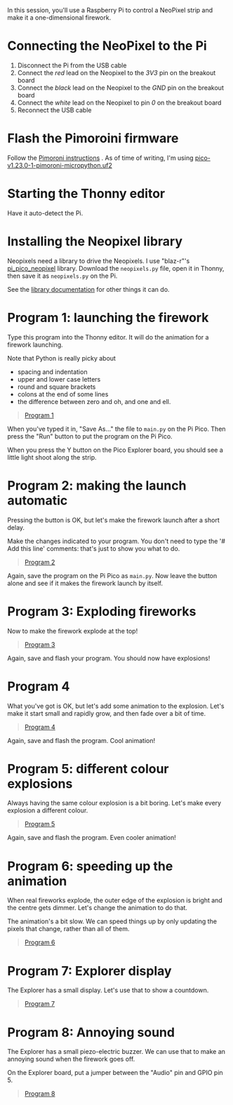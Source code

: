 In this session, you'll use a Raspberry Pi to control a NeoPixel strip and make it a one-dimensional firework.

# Connecting the NeoPixel to the Pi

1. Disconnect the Pi from the USB cable
2. Connect the _red_ lead on the Neopixel to the _3V3_ pin on the breakout board
3. Connect the _black_ lead on the Neopixel to the _GND_ pin on the breakout board
4. Connect the _white_ lead on the Neopixel to pin _0_ on the breakout board
5. Reconnect the USB cable

# Flash the Pimoroini firmware

Follow the [Pimoroni instructions](https://learn.pimoroni.com/article/getting-started-with-pico#installing-the-custom-firmware) . As of time of writing, I'm using [pico-v1.23.0-1-pimoroni-micropython.uf2](https://github.com/pimoroni/pimoroni-pico/releases)

# Starting the Thonny editor

Have it auto-detect the Pi.

# Installing the Neopixel library

Neopixels need a library to drive the Neopixels. I use "blaz-r"'s [pi_pico_neopixel](https://github.com/blaz-r/pi_pico_neopixel?tab=readme-ov-file) library. Download the `neopixels.py` file, open it in Thonny, then save it as `neopixels.py` on the Pi.

See the [library documentation](https://github.com/blaz-r/pi_pico_neopixel/wiki/Library-methods-documentation) for other things it can do.


# Program 1: launching the firework
Type this program into the Thonny editor. It will do the animation for a firework launching.

Note that Python is really picky about 
* spacing and indentation
* upper and lower case letters
* round and square brackets
* colons at the end of some lines
* the difference between zero and oh, and one and ell.

> [Program 1](https://github.com/NeilNjae/one-dimensional-fireworks/blob/master/pi-pico-version/main1.py)

When you've typed it in, "Save As…" the file to `main.py` on the Pi Pico. Then press the "Run" button to put the program on the Pi Pico.

When you press the Y button on the Pico Explorer board, you should see a little light shoot along the strip.

# Program 2: making the launch automatic
Pressing the button is OK, but let's make the firework launch after a short delay.

Make the changes indicated to your program. You don't need to type the '# Add this line' comments: that's just to show you what to do.

> [Program 2](https://github.com/NeilNjae/one-dimensional-fireworks/blob/master/fireworks2.py)

Again, save the program on the Pi Pico as `main.py`. Now leave the button alone and see if it makes the firework launch by itself.

# Program 3: Exploding fireworks
Now to make the firework explode at the top!

> [Program 3](https://github.com/NeilNjae/one-dimensional-fireworks/blob/master/fireworks3.py)

Again, save and flash your program. You should now have explosions!

# Program 4
What you've got is OK, but let's add some animation to the explosion. Let's make it start small and rapidly grow, and then fade over a bit of time.

> [Program 4](https://github.com/NeilNjae/one-dimensional-fireworks/blob/master/fireworks4.py)

Again, save and flash the program. Cool animation!

# Program 5: different colour explosions
Always having the same colour explosion is a bit boring. Let's make every explosion a different colour.

> [Program 5](https://github.com/NeilNjae/one-dimensional-fireworks/blob/master/fireworks5.py)

Again, save and flash the program. Even cooler animation!

# Program 6: speeding up the animation
When real fireworks explode, the outer edge of the explosion is bright and the centre gets dimmer. Let's change the animation to do that. 

The animation's a bit slow. We can speed things up by only updating the pixels that change, rather than all of them.

> [Program 6](https://github.com/NeilNjae/one-dimensional-fireworks/blob/master/fireworks6.py)

# Program 7: Explorer display
The Explorer has a small display. Let's use that to show a countdown.

> [Program 7](https://github.com/NeilNjae/one-dimensional-fireworks/blob/master/fireworks7.py)

# Program 8: Annoying sound
The Explorer has a small piezo-electric buzzer. We can use that to make an annoying sound when the firework goes off.

On the Explorer board, put a jumper between the "Audio" pin and GPIO pin 5.

> [Program 8](https://github.com/NeilNjae/one-dimensional-fireworks/blob/master/fireworks8.py)
